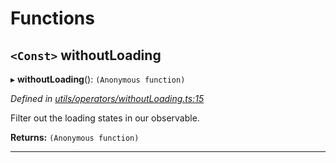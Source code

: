 

# Functions

<a id="withoutloading"></a>

## `<Const>` withoutLoading

▸ **withoutLoading**(): `(Anonymous function)`

*Defined in [utils/operators/withoutLoading.ts:15](https://github.com/paritytech/js-libs/blob/872d566/packages/light.js/src/utils/operators/withoutLoading.ts#L15)*

Filter out the loading states in our observable.

**Returns:** `(Anonymous function)`

___

